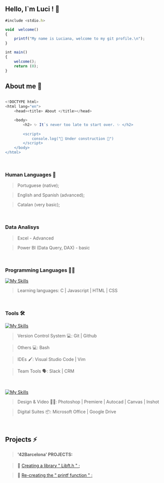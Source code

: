 ###  <h2> Hello, I`m Luci ! 👋 </h2>

  
```javascript
#include <stdio.h>

void  welcome()
{
    printf("My name is Luciana, welcome to my git profile.\n");
}

int main()
{
    welcome();
    return (0);
}
```

## About me 🌱

```javascript

<!DOCTYPE html>
<html lang="en">
    <head><title> About </title></head>

    <body>
        <h2> ✨ It`s never too late to start over. ✨ </h2>
 
        <script>
            console.log("🚧 Under construction 🚧")
        </script>
    </body>
</html>

```


<br>

<h3> Human Languages 💬 </h3>

> Portuguese (native);

> English and Spanish (advanced);

> Catalan (very basic);

<br>

<h3>  Data Analisys </h3>

> Excel - Advanced

> Power BI (Data Query, DAX) - basic

<br>

<h3> Programming Languages 👨‍💻 </h3>

[![My Skills](https://skillicons.dev/icons?i=c,js,html,css)](https://skillicons.dev)

> Learning languages: C | Javascript | HTML | CSS 

<br>

<h3> Tools 🛠️ </h3>

[![My Skills](https://skillicons.dev/icons?i=git,github,vim,vscode)](https://skillicons.dev)

> Version Control System 💻:  Git | Github

> Others 💻:  Bash

> IDEs 🖌️:  Visual Studio Code | Vim

> Team Tools 🗣️:  Slack | CRM

<br>

[![My Skills](https://skillicons.dev/icons?i=autocad,wordpress)](https://skillicons.dev)

> Design & Video 👨‍🎨:  Photoshop | Premiere | Autocad | Canvas | Inshot

> Digital Suites 📦:  Microsoft Office | Google Drive

<br>

## Projects ⚡

> #### '42Barcelona' PROJECTS:

   > :strawberry: [Creating a library " Libft.h " ;](https://github.com/LucianaShiwa/proj01_libft.git)

   > :strawberry: [Re-creating the " printf function " ;](https://github.com/LucianaShiwa/42barcelona_proj02_ft_printf)

<!--
 [`Hello`]
 <`Hello`/>
 :strawberry: Olá :strawberry: Hola :strawberry: こんにちは 
 🔭  🌱  👯  🤔  💬  📫 How to reach me: 😄 ✨ ⚡ Fun fact:
-->
